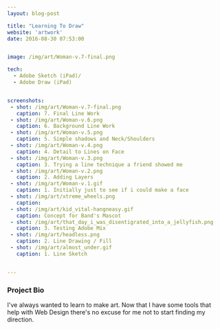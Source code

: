 ```yaml
---
layout: blog-post

title: "Learning To Draw"
website: 'artwork'
date: 2016-08-30 07:53:00


image: /img/art/Woman-v.7-final.png

tech:
  - Adobe Sketch (iPad)/
  - Adobe Draw (iPad)


screenshots: 
 - shot: /img/art/Woman-v.7-final.png
   caption: 7. Final Line Work
 - shot: /img/art/Woman-v.6.png
   caption: 6. Background Line Work
 - shot: /img/art/Woman-v.5.png
   caption: 5. Simple shadows and Neck/Shoulders
 - shot: /img/art/Woman-v.4.png
   caption: 4. Detail to Lines on Face
 - shot: /img/art/Woman-v.3.png
   caption: 3. Trying a line technique a friend showed me
 - shot: /img/art/Woman-v.2.png
   caption: 2. Adding Layers
 - shot: /img/art/Woman-v.1.gif
   caption: 1. Initially just to see if i could make a face
 - shot: /img/art/xtreme_wheels.png
   caption: 
 - shot: /img/art/kid_vital-hangneasy.gif
   caption: Concept for Band's Mascot
 - shot: /img/art/that_day_i_was_disentigrated_into_a_jellyfish.png
   caption: 3. Testing Adobe Mix
 - shot: /img/art/headless.png
   caption: 2. Line Drawing / Fill
 - shot: /img/art/almost_under.gif
   caption: 1. Line Sketch


---
```


### Project Bio

I've always wanted to learn to make art. Now that I have some tools that help with Web Design there's no excuse for me not to start finding my direction.
<!--break-->

